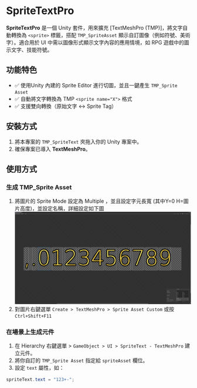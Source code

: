 # SpriteTextPro

**SpriteTextPro** 是一個 Unity 套件，用來擴充 [TextMeshPro (TMP)]，將文字自動轉換為 `<sprite>` 標籤，搭配 `TMP_SpriteAsset` 顯示自訂圖像（例如符號、美術字）。適合用於 UI 中需以圖像形式顯示文字內容的應用情境，如 RPG 遊戲中的圖示文字、技能符號。

## 功能特色

- ✅ 使用Unity 內建的 Sprite Editor 進行切圖，並且一鍵產生 `TMP_Sprite Asset`
- ✅ 自動將文字轉換為 TMP `<sprite name="X">` 格式
- ✅ 支援雙向轉換（原始文字 <-> Sprite Tag）

## 安裝方式

1. 將本專案的 `TMP_SpriteText` 夾拖入你的 Unity 專案中。
2. 確保專案已導入 **TextMeshPro**。

## 使用方式

### 生成 TMP_Sprite Asset

1. 將圖片的 Sprite Mode 設定為 Multiple ，並且設定字元長寬 (其中Y=0 H=圖片高度)，並設定名稱，詳細設定如下圖
![image](./example/0.png)
2. 對圖片右鍵選單 `Create > TextMeshPro > Sprite Asset Custom` 或按 `Ctrl+Shift+F11`

### 在場景上生成元件

1. 在 Hierarchy 右鍵選單 > `GameObject > UI > SpriteText - TextMeshPro` 建立元件。
2. 將你自訂的 `TMP_Sprite Asset` 指定給 `spriteAsset` 欄位。
3. 設定 `text` 屬性，如：

```csharp
spriteText.text = "123+-";
